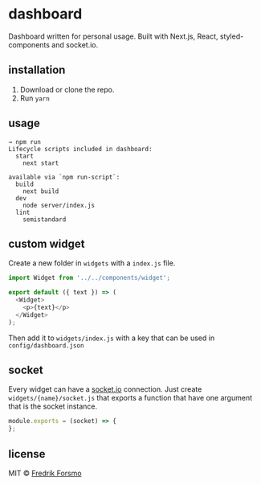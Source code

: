 # dashboard

Dashboard written for personal usage. Built with Next.js, React, styled-components and socket.io.

## installation

1. Download or clone the repo.
2. Run `yarn`

## usage

```
→ npm run
Lifecycle scripts included in dashboard:
  start
    next start

available via `npm run-script`:
  build
    next build
  dev
    node server/index.js
  lint
    semistandard
```

## custom widget

Create a new folder in `widgets` with a `index.js` file. 

```js
import Widget from '../../components/widget';

export default ({ text }) => (
  <Widget>
    <p>{text}</p>
  </Widget>
);
```

Then add it to `widgets/index.js` with a key that can be used in `config/dashboard.json`

## socket

Every widget can have a [socket.io](https://socket.io/) connection. Just create `widgets/{name}/socket.js` that exports a function that have one argument that is the socket instance.

```js
module.exports = (socket) => {
};
```

## license

MIT © [Fredrik Forsmo](https://github.com/frozzare)
